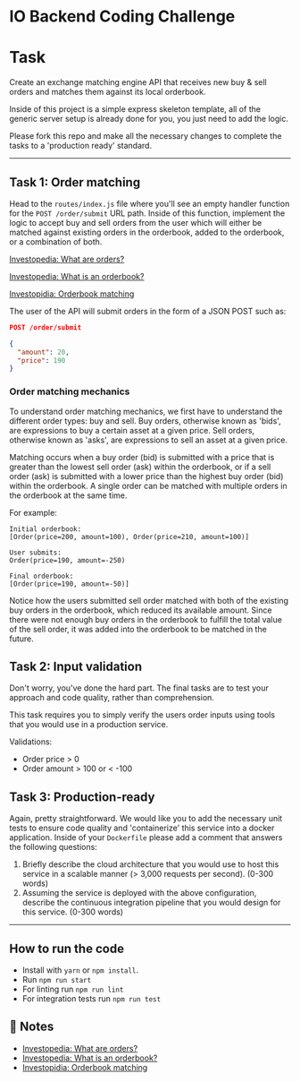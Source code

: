 # IO Backend Coding Challenge

# Task
Create an exchange matching engine API that receives new buy & sell orders and matches them against its local orderbook.

Inside of this project is a simple express skeleton template, all of the generic server setup is already done for you, you just need to add the logic.

Please fork this repo and make all the necessary changes to complete the tasks to a 'production ready' standard.

---

## Task 1: Order matching

Head to the `routes/index.js` file where you'll see an empty handler function for the `POST /order/submit` URL path. Inside of this function, implement the logic to accept buy and sell orders from the user which will either be matched against existing orders in the orderbook, added to the orderbook, or a combination of both.

[Investopedia: What are orders?](https://www.investopedia.com/terms/o/order.asp)

[Investopedia: What is an orderbook?](https://www.investopedia.com/terms/o/order-book.asp)

[Investopidia: Orderbook matching](https://www.investopedia.com/terms/m/matchingorders.asp)

The user of the API will submit orders in the form of a JSON POST such as:
```json
POST /order/submit

{
  "amount": 20,
  "price": 190
}
```

### Order matching mechanics

To understand order matching mechanics, we first have to understand the different order types: buy and sell. Buy orders, otherwise known as 'bids', are expressions to buy a certain asset at a given price. Sell orders, otherwise known as 'asks', are expressions to sell an asset at a given price.

Matching occurs when a buy order (bid) is submitted with a price that is greater than the lowest sell order (ask) within the orderbook, or if a sell order (ask) is submitted with a lower price than the highest buy order (bid) within the orderbook. A single order can be matched with multiple orders in the orderbook at the same time.

For example:

```
Initial orderbook:
[Order(price=200, amount=100), Order(price=210, amount=100)]

User submits:
Order(price=190, amount=-250)

Final orderbook:
[Order(price=190, amount=-50)]
```

Notice how the users submitted sell order matched with both of the existing buy orders in the orderbook, which reduced its available amount. Since there were not enough buy orders in the orderbook to fulfill the total value of the sell order, it was added into the orderbook to be matched in the future.


## Task 2: Input validation

Don't worry, you've done the hard part. The final tasks are to test your approach and code quality, rather than comprehension.

This task requires you to simply verify the users order inputs using tools that you would use in a production service.

Validations:
- Order price > 0
- Order amount > 100 or < -100

## Task 3: Production-ready

Again, pretty straightforward. We would like you to add the necessary unit tests to ensure code quality and 'containerize' this service into a docker application. Inside of your `Dockerfile` please add a comment that answers the following questions:

1. Briefly describe the cloud architecture that you would use to host this service in a scalable manner (> 3,000 requests per second). (0-300 words)
2. Assuming the service is deployed with the above configuration, describe the continuous integration pipeline that you would design for this service. (0-300 words)

---

## How to run the code

- Install with `yarn` or `npm install`.
- Run `npm run start`
- For linting run `npm run lint`
- For integration tests run `npm run test`

## 📝 Notes

- [Investopedia: What are orders?](https://www.investopedia.com/terms/o/order.asp)
- [Investopedia: What is an orderbook?](https://www.investopedia.com/terms/o/order-book.asp)
- [Investopidia: Orderbook matching](https://www.investopedia.com/terms/m/matchingorders.asp)